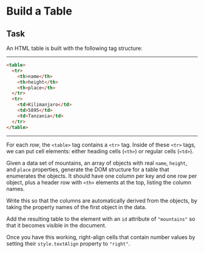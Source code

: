 # Build a Table

## Task

An HTML table is built with the following tag structure:

---

```html
<table>
  <tr>
    <th>name</th>
    <th>height</th>
    <th>place</th>
  </tr>
  <tr>
    <td>Kilimanjaro</td>
    <td>5895</td>
    <td>Tanzania</td>
  </tr>
</table>
```

---

For each _row_, the `<table>` tag contains a `<tr>` tag. Inside of these `<tr>` tags, we can put cell elements: either heading cells (`<th>`) or regular cells (`<td>`).

Given a data set of mountains, an array of objects with real `name`, `height`, and `place` properties, generate the DOM structure for a table that enumerates the objects. It should have one column per key and one row per object, plus a header row with `<th>` elements at the top, listing the column names.

Write this so that the columns are automatically derived from the objects, by taking the property names of the first object in the data.

Add the resulting table to the element with an `id` attribute of `"mountains"` so that it becomes visible in the document.

Once you have this working, right-align cells that contain number values by setting their `style.textAlign` property to `"right"`.
